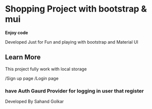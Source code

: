 # Shopping Project with bootstrap & mui 





**Enjoy code**
 
Developed Just for Fun and playing with bootstrap and Material UI

## Learn More

This project fully work with local storage 

/Sign up page
/Login page 
 
### have Auth Gaurd Provider for logging in user that register

 Developed By Sahand Golkar
